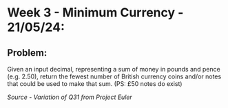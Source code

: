 # Week 3 - Minimum Currency - 21/05/24:
## Problem:

Given an input decimal, representing a sum of money in pounds and pence (e.g. 2.50), return the fewest number of British currency coins and/or notes that could be used to make that sum. (PS: £50 notes do exist)

*Source - Variation of Q31 from Project Euler*